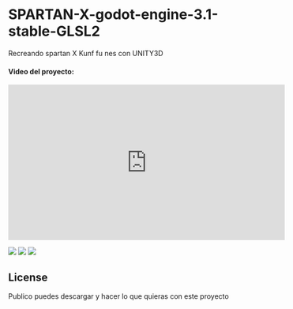 
# SPARTAN-X-godot-engine-3.1-stable-GLSL2

Recreando spartan X Kunf fu nes con UNITY3D

#### Video del proyecto:
<iframe width="560" height="315" src="https://www.youtube.com/embed/2mdU4Yra1fc" frameborder="0" allow="accelerometer; autoplay; encrypted-media; gyroscope; picture-in-picture" allowfullscreen></iframe>

<a href='https://drive.google.com/file/d/1SD7VPuX7f9SRpWFiL97-6e3e9fU_Lci8/view?usp=drive_open&amp;usp=embed_facebook&source=ctrlq.org'><img src='https://lh3.googleusercontent.com/DLaFKm9OUnbcWGkFpCFzWsAQLkVa8BxWasEnoU7_ZWboX1BEL4PoRXDVRRE=w2400' /></a>
<a href='https://drive.google.com/file/d/1mY4qwA8JKd6BRi4fDY2F5xYDhvNvoBJz/view?usp=drive_open&amp;usp=embed_facebook&source=ctrlq.org'><img src='https://lh3.googleusercontent.com/IjzhVCjmcphk_oen1Doby6eqHBFntVF6xTs5b6Mar1zyyrliMXv_4qvBX18=w2400' /></a>
<a href='https://drive.google.com/file/d/1LZ6PJnbczE2L2GjT-vrW5v9_HJ3bMkE4/view?usp=drive_open&amp;usp=embed_facebook&source=ctrlq.org'><img src='https://lh5.googleusercontent.com/WpnLfAXLbUDUdsv0cBLTdVEOAlylIc-ZNvl_tDl5RClto9woJ1j09u5v9Ew=w2400' /></a>

## License
Publico puedes descargar y hacer lo que quieras con este proyecto
